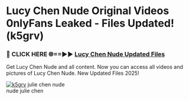 # Lucy Chen Nude Original Videos 0nlyFans Leaked - Files Updated! (k5grv)

<h3>🔴 CLICK HERE 🌐==►► <a href="https://tinyurl.com/52m3yx9h" rel="nofollow">Lucy Chen Nude Updated Files</a></h3>

Get Lucy Chen Nude and all content. Now you can access all videos and pictures of Lucy Chen Nude. New Updated Files 2025!

[![k5grv](https://i.imgur.com/TnHtlc8.gif)](https://tinyurl.com/52m3yx9h)
julie chen nude<br>
nude julie chen
